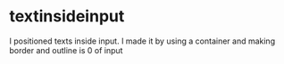 # textinsideinput
I positioned texts inside input. I made it by using a container and making border and outline is 0 of input
